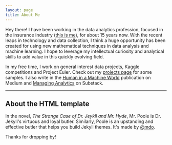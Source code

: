 ```yaml
---
layout: page
title: About Me
---
```


Hey there! I have been working in the data analytics profession, focused in the insurance industry ([this is me](https://www.linkedin.com/in/wjanet)), for about 15 years now. With the recent leaps in technology and data collection, I think a huge opportunity has been created for using new mathematical techniques in data analysis and machine learning. I hope to leverage my intellectual curiosity and analytical skills to add value in this quickly evolving field. 

In my free time, I work on general interest data projects, Kaggle competitions and Project Euler. Check out my [projects page](/projects) for some samples. I also write in the [Human in a Machine World](https://t.co/on0aJhvp63) publication on Medium and [Managing Analytics](https://daal.substack.com/) on Substack. 

---

## About the HTML template

In the novel, *The Strange Case of Dr. Jeykll and Mr. Hyde*, Mr. Poole is Dr. Jekyll's virtuous and loyal butler. Similarly, Poole is an upstanding and effective butler that helps you build Jekyll themes. It's made by [@mdo](https://twitter.com/mdo).

Thanks for dropping by!
